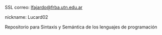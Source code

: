 SSL
correo: lfajardo@frba.utn.edu.ar

nickname: Lucard02

Repositorio para Sintaxis y Semántica de los lenguajes de programación